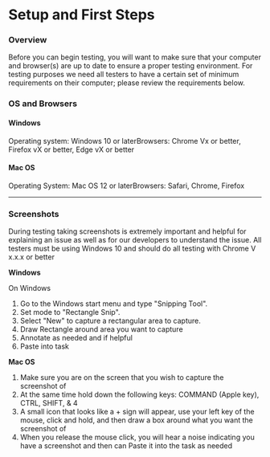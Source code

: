 # Setup and First Steps

### Overview

Before you can begin testing, you will want to make sure that your computer and browser(s) are up to date to ensure a proper testing environment. For testing purposes we need all testers to have a certain set of minimum requirements on their computer; please review the requirements below.

### OS and Browsers

#### Windows

Operating system: Windows 10 or laterBrowsers: Chrome Vx or better, Firefox vX or better, Edge vX or better

#### Mac OS

Operating System: Mac OS 12 or laterBrowsers: Safari, Chrome, Firefox

***

### Screenshots

During testing taking screenshots is extremely important and helpful for explaining an issue as well as for our developers to understand the issue. All testers must be using Windows 10 and should do all testing with Chrome V x.x.x or better

**Windows**

On Windows&#x20;

1. Go to the Windows start menu and type "Snipping Tool".
2. Set mode to "Rectangle Snip".&#x20;
3. Select "New" to capture a rectangular area to capture.&#x20;
4. Draw Rectangle around area you want to capture
5. Annotate as needed and if helpful
6. Paste into task

**Mac OS**

1. Make sure you are on the screen that you wish to capture the screenshot of&#x20;
2. At the same time hold down the following keys: COMMAND (Apple key), CTRL, SHIFT, & 4
3. A small icon that looks like a + sign will appear, use your left key of the mouse, click and hold, and then draw a box around what you want the screenshot of
4. When you release the mouse click, you will hear a noise indicating you have a screenshot and then can Paste it into the task as needed&#x20;
